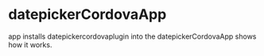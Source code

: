 # datepickerCordovaApp
app installs datepickercordovaplugin into the datepickerCordovaApp shows how it works.
